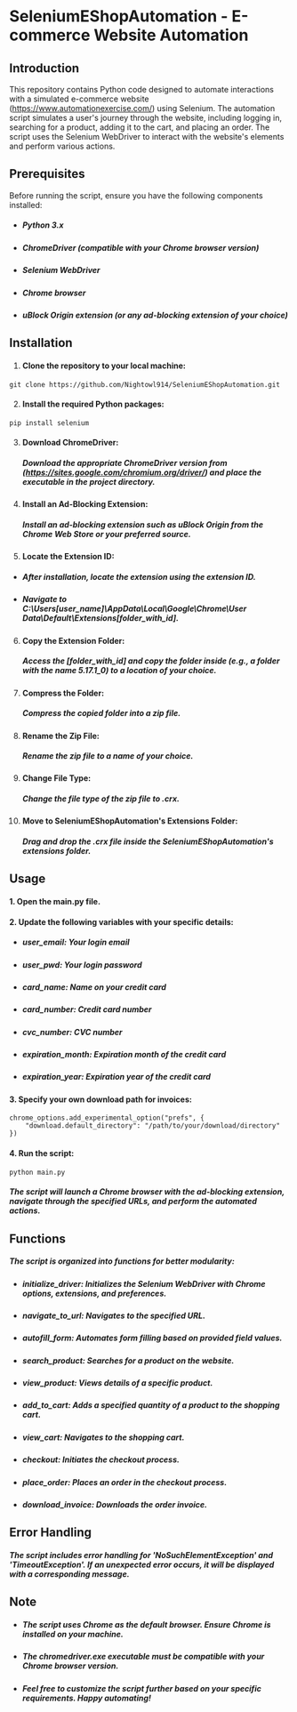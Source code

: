 # SeleniumEShopAutomation - E-commerce Website Automation


## Introduction
This repository contains Python code designed to automate interactions with a simulated e-commerce website (https://www.automationexercise.com/) using Selenium. The automation script simulates a user's journey through the website, including logging in, searching for a product, adding it to the cart, and placing an order. The script uses the Selenium WebDriver to interact with the website's elements and perform various actions.

## Prerequisites
Before running the script, ensure you have the following components installed:


- ##### Python 3.x

- ##### ChromeDriver (compatible with your Chrome browser version)

- ##### Selenium WebDriver

- ##### Chrome browser

- ##### uBlock Origin extension (or any ad-blocking extension of your choice)

## Installation
1. #### Clone the repository to your local machine:
```
git clone https://github.com/Nightowl914/SeleniumEShopAutomation.git
```

2. #### Install the required Python packages:
```
pip install selenium
```

3. #### Download ChromeDriver:
   ##### Download the appropriate ChromeDriver version from (https://sites.google.com/chromium.org/driver/) and place the executable in the project directory.

4. #### Install an Ad-Blocking Extension:
   ##### Install an ad-blocking extension such as uBlock Origin from the Chrome Web Store or your preferred source.

5. #### Locate the Extension ID:
 - #####  After installation, locate the extension using the extension ID.
 - #####  Navigate to C:\Users\[user_name]\AppData\Local\Google\Chrome\User Data\Default\Extensions\[folder_with_id].

6. #### Copy the Extension Folder:
   ##### Access the [folder_with_id] and copy the folder inside (e.g., a folder with the name 5.17.1_0) to a location of your choice.

7. #### Compress the Folder:
   ##### Compress the copied folder into a zip file.

8. #### Rename the Zip File:
   ##### Rename the zip file to a name of your choice.

9. #### Change File Type:
   ##### Change the file type of the zip file to .crx.

10. #### Move to SeleniumEShopAutomation's Extensions Folder:
    ##### Drag and drop the .crx file inside the SeleniumEShopAutomation's extensions folder.

## Usage
#### 1. Open the main.py file.
#### 2. Update the following variables with your specific details:
- ##### user_email: Your login email
- ##### user_pwd: Your login password
- ##### card_name: Name on your credit card
- ##### card_number: Credit card number
- ##### cvc_number: CVC number
- ##### expiration_month: Expiration month of the credit card
- ##### expiration_year: Expiration year of the credit card

#### 3. Specify your own download path for invoices:
```
chrome_options.add_experimental_option("prefs", {
    "download.default_directory": "/path/to/your/download/directory"
}) 
```
#### 4. Run the script:
```
python main.py
```
##### The script will launch a Chrome browser with the ad-blocking extension, navigate through the specified URLs, and perform the automated actions.

## Functions
##### The script is organized into functions for better modularity:

- ##### initialize_driver: Initializes the Selenium WebDriver with Chrome options, extensions, and preferences.
- ##### navigate_to_url: Navigates to the specified URL.
- ##### autofill_form: Automates form filling based on provided field values.
- ##### search_product: Searches for a product on the website.
- ##### view_product: Views details of a specific product.
- ##### add_to_cart: Adds a specified quantity of a product to the shopping cart.
- ##### view_cart: Navigates to the shopping cart.
- ##### checkout: Initiates the checkout process.
- ##### place_order: Places an order in the checkout process.
- ##### download_invoice: Downloads the order invoice.

## Error Handling
##### The script includes error handling for 'NoSuchElementException' and 'TimeoutException'. If an unexpected error occurs, it will be displayed with a corresponding message.




## Note
- ##### The script uses Chrome as the default browser. Ensure Chrome is installed on your machine.
- ##### The chromedriver.exe executable must be compatible with your Chrome browser version.
- ##### Feel free to customize the script further based on your specific requirements. Happy automating!
